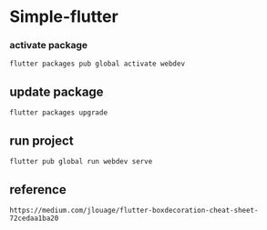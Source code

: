 # Simple-flutter

### activate package

    flutter packages pub global activate webdev

## update package

    flutter packages upgrade

## run project

    flutter pub global run webdev serve

## reference

    https://medium.com/jlouage/flutter-boxdecoration-cheat-sheet-72cedaa1ba20
